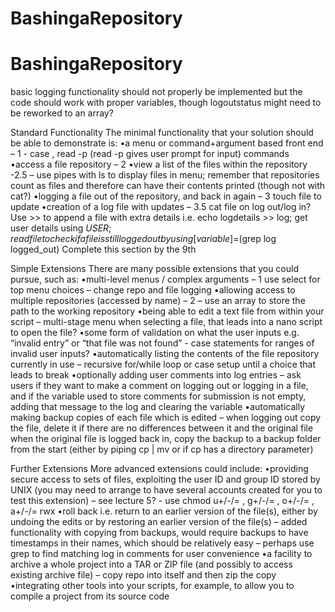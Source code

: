# BashingaRepository
# BashingaRepository
basic logging functionality should not properly be implemented but the code should work with proper variables, though logoutstatus might need to be reworked to an array?

Standard Functionality
The minimal functionality that your solution should be able to demonstrate is:
•a menu or command+argument based front end – 1 - case , read -p (read -p gives user prompt for input) commands
•access a file repository – 2 
•view a list of the files within the repository -2.5 – use pipes with ls to display files in menu; remember that repositories count as files and therefore can have their contents printed (though not with cat?)
•logging a file out of the repository, and back in again – 3 touch file to update
•creation of a log file with updates – 3.5 cat file on log out/log in? Use >> to append a file with extra details i.e. echo logdetails >> log; get user details using $USER; read file to check if a file is still logged out by using [variable]=$(grep log logged_out)
Complete this section by the 9th

Simple Extensions
There are many possible extensions that you could pursue, such as:
•multi-level menus / complex arguments – 1 use select for top menu choices – change repo and file logging
•allowing access to multiple repositories (accessed by name) – 2 – use an array to store the path to the working repository
•being able to edit a text file from within your script – multi-stage menu when selecting a file, that leads into a nano script to open the file?
•some form of validation on what the user inputs e.g. “invalid entry” or “that file was not found” - case statements for ranges of invalid user inputs?
•automatically listing the contents of the file repository currently in use – recursive for/while loop or case setup until a choice that leads to break
•optionally adding user comments into log entries – ask users if they want to make a comment on logging out or logging in a file, and if the variable used to store comments for submission is not empty, adding that message to the log and clearing the variable
•automatically making backup copies of each file which is edited – when logging out copy the file, delete it if there are no differences between it and the original file when the original file is logged back in, copy the backup to a backup folder from the start (either by piping cp | mv or if cp has a directory parameter)

Further Extensions
More advanced extensions could include:
•providing secure access to sets of files, exploiting the user ID and group ID stored by UNIX (you may need to arrange to have several accounts created for you to test this extension) – see lecture 5? - use chmod u+/-/= , g+/-/= , o+/-/= , a+/-/= rwx
•roll back i.e. return to an earlier version of the file(s), either by undoing the edits or by restoring an earlier version of the file(s) – added functionality with copying from backups, would require backups to have timestamps in their names, which should be relatively easy – perhaps use grep to find matching log in comments for user convenience
•a facility to archive a whole project into a TAR or ZIP file (and possibly to access existing archive file) – copy repo into itself and then zip the copy
•integrating other tools into your scripts, for example, to allow you to compile a project from its source code

